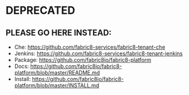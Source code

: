 # DEPRECATED

## PLEASE GO HERE INSTEAD:

* Che: https://github.com/fabric8-services/fabric8-tenant-che
* Jenkins: https://github.com/fabric8-services/fabric8-tenant-jenkins
* Package: https://github.com/fabric8io/fabric8-platform
* Docs: https://github.com/fabric8io/fabric8-platform/blob/master/README.md
* Install: https://github.com/fabric8io/fabric8-platform/blob/master/INSTALL.md
